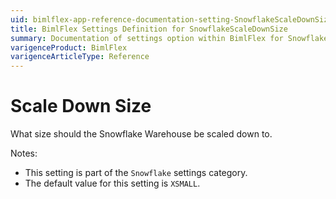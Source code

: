 ```yaml
---
uid: bimlflex-app-reference-documentation-setting-SnowflakeScaleDownSize
title: BimlFlex Settings Definition for SnowflakeScaleDownSize
summary: Documentation of settings option within BimlFlex for SnowflakeScaleDownSize
varigenceProduct: BimlFlex
varigenceArticleType: Reference
---
```


# Scale Down Size

What size should the Snowflake Warehouse be scaled down to.

Notes:
* This setting is part of the `Snowflake` settings category.
 * The default value for this setting is `XSMALL`.